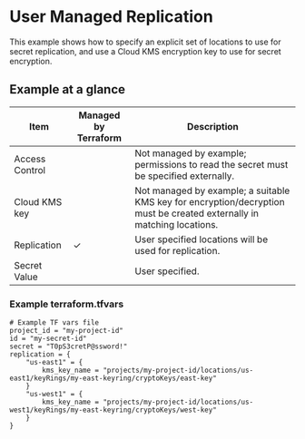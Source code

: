 # User Managed Replication

This example shows how to specify an explicit set of locations to use for secret
replication, and use a Cloud KMS encryption key to use for secret encryption.

## Example at a glance

|Item|Managed by Terraform|Description|
|----|--------------------|-----------|
|Access Control||Not managed by example; permissions to read the secret must be specified externally.|
|Cloud KMS key||Not managed by example; a suitable KMS key for encryption/decryption must be created externally in matching locations.|
|Replication|&check;|User specified locations will be  used for replication.|
|Secret Value||User specified.|

<!-- spell-checker: disable -->
### Example terraform.tfvars

```properties
# Example TF vars file
project_id = "my-project-id"
id = "my-secret-id"
secret = "T0pS3cretP@ssword!"
replication = {
    "us-east1" = {
        kms_key_name = "projects/my-project-id/locations/us-east1/keyRings/my-east-keyring/cryptoKeys/east-key"
    }
    "us-west1" = {
        kms_key_name = "projects/my-project-id/locations/us-west1/keyRings/my-east-keyring/cryptoKeys/west-key"
    }
}
```
